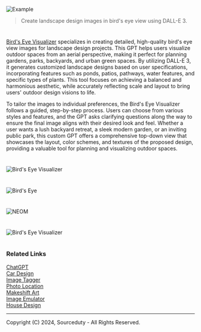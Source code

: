 ![Example](https://github.com/user-attachments/assets/e7cfaaa7-2505-44da-8de9-de41cba48643)

> Create landscape design images in bird's eye view using DALL-E 3.

#

[Bird's Eye Visualizer](https://chatgpt.com/g/g-YRZGYo8ij-bird-s-eye-visualizer) specializes in creating detailed, high-quality bird's eye view images for landscape design projects. This GPT helps users visualize outdoor spaces from an aerial perspective, making it perfect for planning gardens, parks, backyards, and urban green spaces. By utilizing DALL-E 3, it generates customized landscape designs based on user specifications, incorporating features such as ponds, patios, pathways, water features, and specific types of plants. This tool focuses on achieving a balanced and harmonious aesthetic, while accurately reflecting scale and layout to bring users' outdoor design visions to life.

To tailor the images to individual preferences, the Bird's Eye Visualizer follows a guided, step-by-step process. Users can choose from various styles and features, and the GPT asks clarifying questions along the way to ensure the final image aligns with their desired look and feel. Whether a user wants a lush backyard retreat, a sleek modern garden, or an inviting public park, this custom GPT offers a comprehensive top-down view that showcases the layout, color schemes, and textures of the proposed design, providing a valuable tool for planning and visualizing outdoor spaces.

#
![Bird's Eye Visualizer](https://github.com/user-attachments/assets/866c05ed-41cb-4fcd-86bd-ecd3a3c21379)
#
![Bird's Eye](https://github.com/user-attachments/assets/ad972f51-c16b-4cd5-89c8-ab819ad116a3)
#
![NEOM](https://github.com/user-attachments/assets/e5a5fa0d-2f5c-402a-8ed7-2d50b45ed619)
#
![Bird's Eye Visualizer](https://github.com/user-attachments/assets/6fb34fff-7440-4f00-89ea-0ea0af52f635)

#
### Related Links

[ChatGPT](https://github.com/sourceduty/ChatGPT)
<br>
[Car Design](https://github.com/sourceduty/Car_Design)
<br>
[Image Tagger](https://github.com/sourceduty/Image_Tagger)
<br>
[Photo Location](https://github.com/sourceduty/Photo_Location)
<br>
[Makeshift Art](https://github.com/sourceduty/Makeshift_DALL-E_3)
<br>
[Image Emulator](https://github.com/sourceduty/Image_Emulator)
<br>
[House Design](https://github.com/sourceduty/House_Design)

***
Copyright (C) 2024, Sourceduty - All Rights Reserved.
